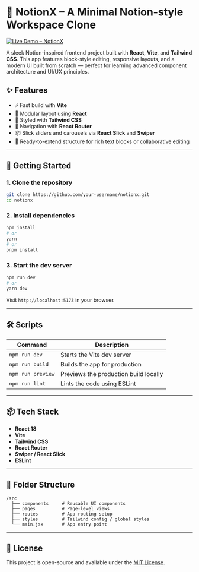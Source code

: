 # 🧱 NotionX – A Minimal Notion-style Workspace Clone

[![Live Demo – NotionX](https://img.shields.io/badge/🚀%20Live%20Demo-Click%20Here-brightgreen?style=for-the-badge)](https://notionize-nine.vercel.app/)

A sleek Notion-inspired frontend project built with **React**, **Vite**, and **Tailwind CSS**. This app features block-style editing, responsive layouts, and a modern UI built from scratch — perfect for learning advanced component architecture and UI/UX principles.

## ✨ Features

- ⚡ Fast build with **Vite**
- 🧩 Modular layout using **React**
- 🎨 Styled with **Tailwind CSS**
- 🧭 Navigation with **React Router**
- 📦 Slick sliders and carousels via **React Slick** and **Swiper**
- 🎯 Ready-to-extend structure for rich text blocks or collaborative editing

---

## 🚀 Getting Started

### 1. Clone the repository

```bash
git clone https://github.com/your-username/notionx.git
cd notionx
````

### 2. Install dependencies

```bash
npm install
# or
yarn
# or
pnpm install
```

### 3. Start the dev server

```bash
npm run dev
# or
yarn dev
```

Visit `http://localhost:5173` in your browser.

---

## 🛠 Scripts

| Command           | Description                           |
| ----------------- | ------------------------------------- |
| `npm run dev`     | Starts the Vite dev server            |
| `npm run build`   | Builds the app for production         |
| `npm run preview` | Previews the production build locally |
| `npm run lint`    | Lints the code using ESLint           |

---

## 📦 Tech Stack

* **React 18**
* **Vite**
* **Tailwind CSS**
* **React Router**
* **Swiper / React Slick**
* **ESLint**

---

## 📁 Folder Structure

```
/src
  ├── components     # Reusable UI components
  ├── pages          # Page-level views
  ├── routes         # App routing setup
  ├── styles         # Tailwind config / global styles
  └── main.jsx       # App entry point
```

---

## 📄 License

This project is open-source and available under the [MIT License](LICENSE).

```